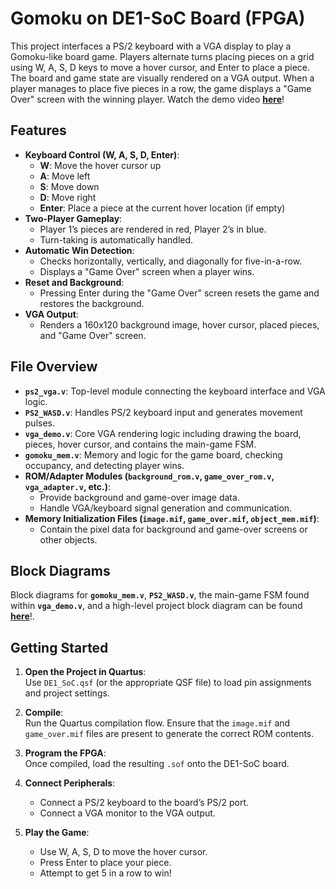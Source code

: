 # Gomoku on DE1-SoC Board (FPGA) 

This project interfaces a PS/2 keyboard with a VGA display to play a Gomoku-like board game. Players alternate turns placing pieces on a grid using W, A, S, D keys to move a hover cursor, and Enter to place a piece. The board and game state are visually rendered on a VGA output. When a player manages to place five pieces in a row, the game displays a "Game Over" screen with the winning player. Watch the demo video [**here**](https://youtu.be/EJexmlcnT-0)!

## Features

- **Keyboard Control (W, A, S, D, Enter)**:  
  - **W**: Move the hover cursor up  
  - **A**: Move left  
  - **S**: Move down  
  - **D**: Move right  
  - **Enter**: Place a piece at the current hover location (if empty)
- **Two-Player Gameplay**:  
  - Player 1’s pieces are rendered in red, Player 2’s in blue.  
  - Turn-taking is automatically handled.
- **Automatic Win Detection**:  
  - Checks horizontally, vertically, and diagonally for five-in-a-row.
  - Displays a "Game Over" screen when a player wins.
- **Reset and Background**:  
  - Pressing Enter during the "Game Over" screen resets the game and restores the background.
- **VGA Output**:  
  - Renders a 160x120 background image, hover cursor, placed pieces, and "Game Over" screen.
  
## File Overview

- **`ps2_vga.v`**: Top-level module connecting the keyboard interface and VGA logic.
- **`PS2_WASD.v`**: Handles PS/2 keyboard input and generates movement pulses.
- **`vga_demo.v`**: Core VGA rendering logic including drawing the board, pieces, hover cursor, and contains the main-game FSM.
- **`gomoku_mem.v`**: Memory and logic for the game board, checking occupancy, and detecting player wins.
- **ROM/Adapter Modules (`background_rom.v`, `game_over_rom.v`, `vga_adapter.v`, etc.)**:  
  - Provide background and game-over image data.
  - Handle VGA/keyboard signal generation and communication.
- **Memory Initialization Files (`image.mif`, `game_over.mif`, `object_mem.mif`)**:  
  - Contain the pixel data for background and game-over screens or other objects.

## Block Diagrams
Block diagrams for **`gomoku_mem.v`**, **`PS2_WASD.v`**, the main-game FSM found within **`vga_demo.v`**, and a high-level project block diagram can be found [**here**](https://docs.google.com/document/d/16CnQp3Ij9zuvQUb1nEHMCtwqfIvziVVkCQLgNkoHS74/edit?usp=sharing)!. 


## Getting Started

1. **Open the Project in Quartus**:  
   Use `DE1_SoC.qsf` (or the appropriate QSF file) to load pin assignments and project settings.

2. **Compile**:  
   Run the Quartus compilation flow. Ensure that the `image.mif` and `game_over.mif` files are present to generate the correct ROM contents.

3. **Program the FPGA**:  
   Once compiled, load the resulting `.sof` onto the DE1-SoC board.

4. **Connect Peripherals**:  
   - Connect a PS/2 keyboard to the board’s PS/2 port.
   - Connect a VGA monitor to the VGA output.

5. **Play the Game**:  
   - Use W, A, S, D to move the hover cursor.
   - Press Enter to place your piece.
   - Attempt to get 5 in a row to win!
